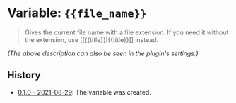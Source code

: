 # Variable: `{{file_name}}`

> Gives the current file name with a file extension. If you need it without the extension, use [[{{title}}|{{title}}]] instead.

_(The above description can also be seen in the plugin's settings.)_

## History
- [0.1.0 - 2021-08-29](https://github.com/Taitava/obsidian-shellcommands/blob/main/CHANGELOG.md#010---2021-08-29): The variable was created.